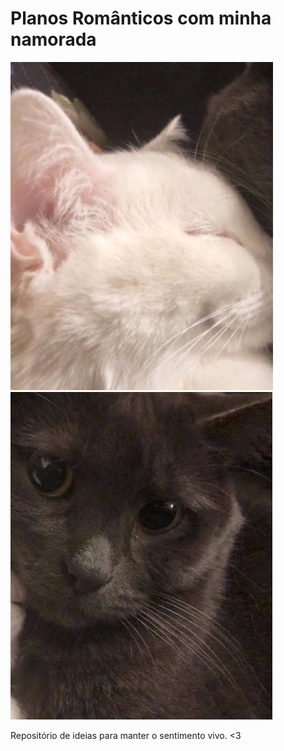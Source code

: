 # Planos Românticos com minha namorada

![Gata](./gata.jpg) 
![Gato](./gato.jpg)

Repositório de ideias para manter o sentimento vivo. <3